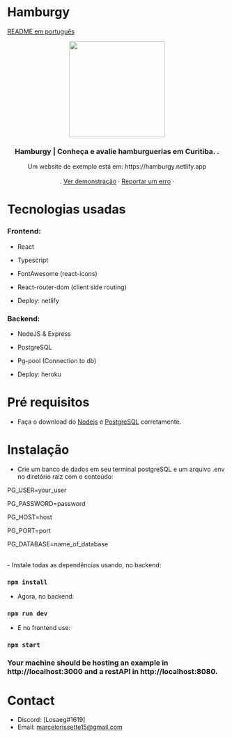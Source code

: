 # Hamburgy
[README em português](README.pt.md)
<!-- about -->
<p align="center">
  <a href="https://hamburgy.netlify.app/">
    <img src="https://cdn.discordapp.com/attachments/685226653764550671/788560765413621760/favicon.png" width="220px" />
  </a>

  <h3 align="center">Hamburgy | Conheça e avalie hamburguerias em Curitiba. .</h3>
  <p align="center">
   Um website de exemplo está em: https://hamburgy.netlify.app
    <br />
    <br />
    .
    <a href="https://hamburgy.netlify.app/">Ver demonstração</a>
    ·
    <a href="mailto:marcelorissette15@gmail.com">Reportar um erro</a>
    ·
    <br />
  </p>
   
</p>

# Tecnologias usadas

### Frontend:

- React
- Typescript
- FontAwesome (react-icons)
- React-router-dom (client side routing)

- Deploy: netlify

### Backend:

- NodeJS & Express
- PostgreSQL
- Pg-pool (Connection to db)

- Deploy: heroku

# Pré requisitos

- Faça o download do <a href="https://nodejs.org/en/" target="_blank">Nodejs</a> e <a href="https://www.postgresql.org/" target="_blank">PostgreSQL</a> corretamente.

# Instalação

- Crie um banco de dados em seu terminal postgreSQL e
  um arquivo .env no diretório raiz com o conteúdo:

<p>PG_USER=your_user</p>
<p>PG_PASSWORD=password</p>
<p>PG_HOST=host</p>
<p>PG_PORT=port</p>
<p>PG_DATABASE=name_of_database</p>

<br />
- Instale todas as dependências usando, no backend:

### `npm install`

- Agora, no backend:

### `npm run dev`

- E no frontend use:

### `npm start`

### Your machine should be hosting an example in http://localhost:3000 and a restAPI in http://localhost:8080.

<!-- CONTACT -->
# Contact

- Discord: [Losaeg#1619] 
- Email: marcelorissette15@gmail.com
